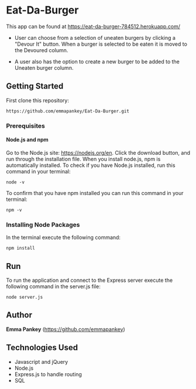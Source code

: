 # Eat-Da-Burger

This app can be found at https://eat-da-burger-784512.herokuapp.com/

* User can choose from a selection of uneaten burgers by clicking a "Devour It" button. When a burger is selected to be eaten it is moved to the Devoured column.

* A user also has the option to create a new burger to be added to the Uneaten burger column.

## Getting Started

First clone this repository:

```
https://github.com/emmapankey/Eat-Da-Burger.git
```

### Prerequisites

#### Node.js and npm
Go to the Node.js site: https://nodejs.org/en. Click the download button, and run through the installation file.
When you install node.js, npm is automatically installed.
To check if you have Node.js installed, run this command in your terminal:
```
node -v
```
To confirm that you have npm installed you can run this command in your terminal:
```
npm -v
```

### Installing Node Packages


In the terminal execute the following command:

```
npm install
```

## Run

To run the application and connect to the Express server execute the following command in the server.js file:

```
node server.js
```

## Author

**Emma Pankey** (https://github.com/emmapankey)


## Technologies Used

* Javascript and jQuery
* Node.js
* Express.js to handle routing
* SQL
